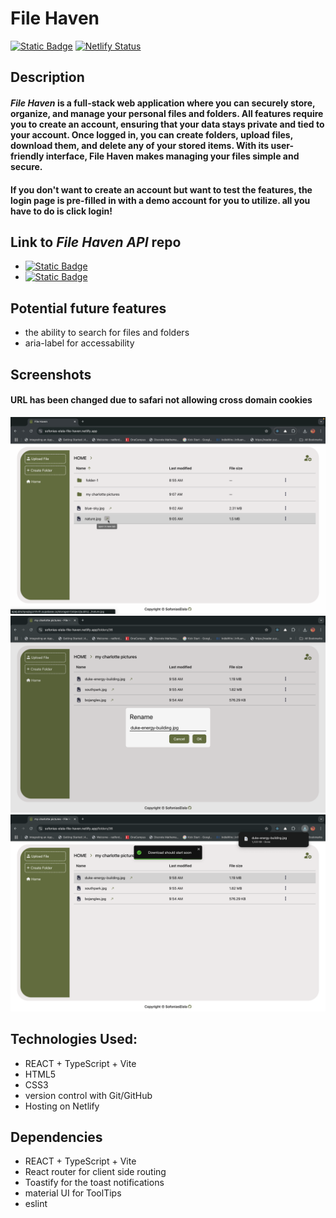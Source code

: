 # File Haven

[![Static Badge](https://img.shields.io/badge/Live%20Demo-blue)](https://sofonias-elala-file-haven.xyz) [![Netlify Status](https://api.netlify.com/api/v1/badges/3405e025-816a-4248-8eb2-f368c3cda589/deploy-status)](https://app.netlify.com/sites/sofonias-elala-file-haven/deploys)

## Description
#### ***File Haven*** is a full-stack web application where you can securely store, organize, and manage your personal files and folders. All features require you to create an account, ensuring that your data stays private and tied to your account. Once logged in, you can create folders, upload files, download them, and delete any of your stored items. With its user-friendly interface, File Haven makes managing your files simple and secure.
#### If you don't want to create an account but want to test the features, the login page is pre-filled in with a demo account for you to utilize. all you have to do is click login!

## Link to ***File Haven API*** repo
 * [![Static Badge](https://img.shields.io/badge/Node%20Rest%20API-green)](https://github.com/sofoniasElala/file-haven-api)
 * [![Static Badge](https://img.shields.io/badge/File%20Haven%20Java%20Rest%20API-darkgreen)](https://github.com/sofoniasElala/file-haven-java-api)

## Potential future features
 * the ability to search for files and folders
 * aria-label for accessability

## Screenshots
#### URL has been changed due to safari not allowing cross domain cookies
![Homepage](public/file_haven_homepage_screenshot.png) 
![rename](public/file_haven_rename_screenshot.png)
![download](public/file_haven_download_screenshot.png)


## Technologies Used:
* REACT + TypeScript + Vite
* HTML5
* CSS3
* version control with Git/GitHub
* Hosting on Netlify

## Dependencies
* REACT + TypeScript + Vite
* React router for client side routing
* Toastify for the toast notifications
* material UI for ToolTips
* eslint